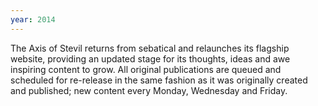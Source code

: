 ```yaml
---
year: 2014
---
```


The Axis of Stevil returns from sebatical and relaunches its flagship website, providing an updated stage for its thoughts, ideas and awe inspiring content to grow. All original publications are queued and scheduled for re-release in the same fashion as it was originally created and published; new content every Monday, Wednesday and Friday.
